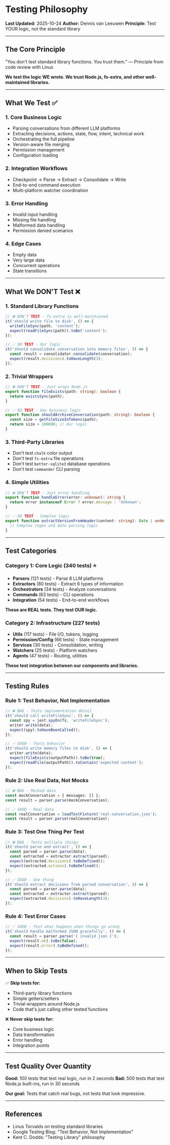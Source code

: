 # Testing Philosophy

**Last Updated:** 2025-10-24
**Author:** Dennis van Leeuwen
**Principle:** Test YOUR logic, not the standard library

---

## The Core Principle

"You don't test standard library functions. You trust them."
— Principle from code review with Linus

**We test the logic WE wrote. We trust Node.js, fs-extra, and other well-maintained libraries.**

---

## What We Test ✅

### 1. **Core Business Logic**

- Parsing conversations from different LLM platforms
- Extracting decisions, actions, state, flow, intent, technical work
- Orchestrating the full pipeline
- Version-aware file merging
- Permission management
- Configuration loading

### 2. **Integration Workflows**

- Checkpoint → Parse → Extract → Consolidate → Write
- End-to-end command execution
- Multi-platform watcher coordination

### 3. **Error Handling**

- Invalid input handling
- Missing file handling
- Malformed data handling
- Permission denied scenarios

### 4. **Edge Cases**

- Empty data
- Very large data
- Concurrent operations
- State transitions

---

## What We DON'T Test ❌

### 1. **Standard Library Functions**

```typescript
// ❌ DON'T TEST - fs-extra is well-maintained
it('should write file to disk', () => {
  writeFileSync(path, 'content');
  expect(readFileSync(path)).toBe('content');
});

// ✅ DO TEST - Our logic
it('should consolidate conversation into memory files', () => {
  const result = consolidator.consolidate(conversation);
  expect(result.decisions).toHaveLength(3);
});
```

### 2. **Trivial Wrappers**

```typescript
// ❌ DON'T TEST - Just wraps Node.js
export function fileExists(path: string): boolean {
  return existsSync(path);
}

// ✅ DO TEST - Has business logic
export function shouldArchiveConversation(path: string): boolean {
  const size = getFileSizeInTokens(path);
  return size > 100000; // Our logic
}
```

### 3. **Third-Party Libraries**

- Don't test `chalk` color output
- Don't test `fs-extra` file operations
- Don't test `better-sqlite3` database operations
- Don't test `commander` CLI parsing

### 4. **Simple Utilities**

```typescript
// ❌ DON'T TEST - Just error handling
export function handleError(error: unknown): string {
  return error instanceof Error ? error.message : 'Unknown';
}

// ✅ DO TEST - Complex logic
export function extractVersionFromHeader(content: string): Date | undefined {
  // Complex regex and date parsing logic
}
```

---

## Test Categories

### **Category 1: Core Logic (340 tests)** ⭐

- **Parsers** (121 tests) - Parse 8 LLM platforms
- **Extractors** (80 tests) - Extract 6 types of information
- **Orchestrators** (34 tests) - Analyze conversations
- **Commands** (63 tests) - CLI operations
- **Integration** (54 tests) - End-to-end workflows

**These are REAL tests. They test OUR logic.**

### **Category 2: Infrastructure (227 tests)**

- **Utils** (117 tests) - File I/O, tokens, logging
- **Permission/Config** (66 tests) - State management
- **Services** (30 tests) - Consolidation, writing
- **Watchers** (25 tests) - Platform watchers
- **Agents** (47 tests) - Routing, utilities

**These test integration between our components and libraries.**

---

## Testing Rules

### Rule 1: Test Behavior, Not Implementation

```typescript
// ❌ BAD - Tests implementation detail
it('should call writeFileSync', () => {
  const spy = jest.spyOn(fs, 'writeFileSync');
  writer.write(data);
  expect(spy).toHaveBeenCalled();
});

// ✅ GOOD - Tests behavior
it('should write memory files to disk', () => {
  writer.write(data);
  expect(fileExists(outputPath)).toBe(true);
  expect(readFile(outputPath)).toContain('expected content');
});
```

### Rule 2: Use Real Data, Not Mocks

```typescript
// ❌ BAD - Mocked data
const mockConversation = { messages: [] };
const result = parser.parse(mockConversation);

// ✅ GOOD - Real data
const realConversation = loadTestFixture('real-conversation.json');
const result = parser.parse(realConversation);
```

### Rule 3: Test One Thing Per Test

```typescript
// ❌ BAD - Tests multiple things
it('should parse and extract', () => {
  const parsed = parser.parse(data);
  const extracted = extractor.extract(parsed);
  expect(extracted.decisions).toBeDefined();
  expect(extracted.actions).toBeDefined();
});

// ✅ GOOD - One thing
it('should extract decisions from parsed conversation', () => {
  const parsed = parser.parse(data);
  const extracted = extractor.extract(parsed);
  expect(extracted.decisions).toHaveLength(3);
});
```

### Rule 4: Test Error Cases

```typescript
// ✅ GOOD - Test what happens when things go wrong
it('should handle malformed JSON gracefully', () => {
  const result = parser.parse('{ invalid json }');
  expect(result.ok).toBe(false);
  expect(result.error).toBeDefined();
});
```

---

## When to Skip Tests

✅ **Skip tests for:**

- Third-party library functions
- Simple getters/setters
- Trivial wrappers around Node.js
- Code that's just calling other tested functions

❌ **Never skip tests for:**

- Core business logic
- Data transformation
- Error handling
- Integration points

---

## Test Quality Over Quantity

**Good:** 100 tests that test real logic, run in 2 seconds
**Bad:** 500 tests that test Node.js built-ins, run in 30 seconds

**Our goal:** Tests that catch real bugs, not tests that look impressive.

---

## References

- Linus Torvalds on testing standard libraries
- Google Testing Blog: "Test Behavior, Not Implementation"
- Kent C. Dodds: "Testing Library" philosophy
